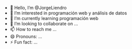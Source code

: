 - 👋 Hello, I’m @JorgeLiendro
- 👀 I’m interested in programación web y análisis de datos
- 🌱 I’m currently learning programación web
- 💞️ I’m looking to collaborate on ...
- 📫 How to reach me ...
- 😄 Pronouns: ...
- ⚡ Fun fact: ...

<!---
JorgeLiendro/JorgeLiendro is a ✨ special ✨ repository because its `README.md` (this file) appears on your GitHub profile.
You can click the Preview link to take a look at your changes.
--->
